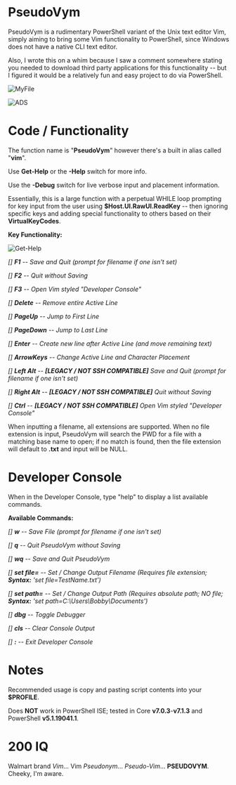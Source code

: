 # PseudoVym

PseudoVym is a rudimentary PowerShell variant of the Unix text editor Vim, simply aiming
to bring some Vim functionality to PowerShell, since Windows does not have a native CLI 
text editor.  

Also, I wrote this on a whim because I saw a comment somewhere stating you needed to 
download third party applications for this functionality -- but I figured it would be
a relatively fun and easy project to do via PowerShell.

![MyFile](https://cdn.discordapp.com/attachments/620986290317426698/821050729023930439/MyFile.png)

![ADS](https://cdn.discordapp.com/attachments/620986290317426698/821050747155775599/ADS.png)

# Code / Functionality
The function name is "**PseudoVym**" however there's a built in alias called "**vim**".

Use **Get-Help** or the **-Help** switch for more info.

Use the **-Debug** switch for live verbose input and placement information.

Essentially, this is a large function with a perpetual WHILE loop prompting for key input 
from the user using **$Host.UI.RawUI.ReadKey** -- then ignoring specific keys and adding special
functionality to others based on their **VirtualKeyCodes**.

**Key Functionality:**

![Get-Help](https://cdn.discordapp.com/attachments/620986290317426698/821057427159384141/unknown.png)

   *[] **F1**         --  Save and Quit (prompt for filename if one isn't set)*

   *[] **F2**         --  Quit without Saving*

   *[] **F3**         --  Open Vim styled "Developer Console"*
   
   *[] **Delete**     --  Remove entire Active Line*
   
   *[] **PageUp**     --  Jump to First Line*
   
   *[] **PageDown**   --  Jump to Last Line*
   
   *[] **Enter**      --  Create new line after Active Line (and move remaining text)*
   
   *[] **ArrowKeys**  --  Change Active Line and Character Placement*
   
   *[] **Left Alt**   --  **[LEGACY / NOT SSH COMPATIBLE]** Save and Quit (prompt for filename if one isn't set)*

   *[] **Right Alt**  --  **[LEGACY / NOT SSH COMPATIBLE]** Quit without Saving*
   
   *[] **Ctrl**       --  **[LEGACY / NOT SSH COMPATIBLE]** Open Vim styled "Developer Console"*

When inputting a filename, all extensions are supported.  When no file extension is input,
PseudoVym will search the PWD for a file with a matching base name to open; if no match
is found, then the file extension will default to **.txt** and input will be NULL.

# Developer Console
When in the Developer Console, type "help" to display a list available commands.

**Available Commands:**

   *[] **w**         --  Save File (prompt for filename if one isn't set)*
   
   *[] **q**          --  Quit PseudoVym without Saving*
   
   *[] **wq**         --  Save and Quit PseudoVym*
   
   *[] **set file=**  --  Set / Change Output Filename (Requires file extension; **Syntax:** 'set file=TestName.txt')*
   
   *[] **set path=**  --  Set / Change Output Path (Requires absolute path; NO file; **Syntax:** 'set path=C:\Users\Bobby\Documents')*
   
   *[] **dbg**        --  Toggle Debugger*
   
   *[] **cls**        --  Clear Console Output*
   
   *[] **:**          --  Exit Developer Console*
   
# Notes
Recommended usage is copy and pasting script contents into your **$PROFILE**.

Does **NOT** work in PowerShell ISE; tested in Core **v7.0.3**-**v7.1.3** and PowerShell **v5.1.19041.1**.

# 200 IQ
Walmart brand *Vim*... Vim *Pseudonym*... *Pseudo-Vim*... **PSEUDOVYM**.  Cheeky, I'm aware.
